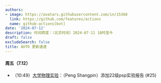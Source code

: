 ```yaml
---
authors:
- image: https://avatars.githubusercontent.com/in/15368
  link: https://github.com/features/actions
  name: github-actions[bot]
date: '2024-07-12'
description: 时间跨度：（北京时间）2024-07-11 10时至今
draft: false
excludeSearch: false
title: AUTO 更新速递
---
```


#### 周五（7.12）

- （10:49）[大学物理实验](https://github.com/HITSZ-OpenAuto/PHYS1002)：（Peng Shangpin）添加22级psp实验报告 (#25)

